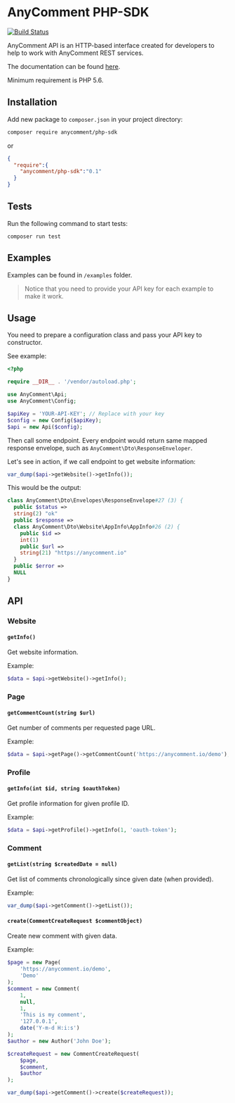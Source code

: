 # AnyComment PHP-SDK

[![Build Status](https://travis-ci.org/AnyComment/php-sdk.svg?branch=master)](https://travis-ci.org/AnyComment/php-sdk)

AnyComment API is an HTTP-based interface created for developers to help to work with AnyComment REST services.
 
The documentation can be found [here](https://anycommentio.docs.apiary.io/).

Minimum requirement is PHP 5.6.

## Installation 

Add new package to `composer.json` in your project directory:

```bash
composer require anycomment/php-sdk
```

or


```json
{
  "require":{
    "anycomment/php-sdk":"0.1"
  }
}
```


## Tests

Run the following command to start tests:
```
composer run test
```

## Examples 

Examples can be found in `/examples` folder. 

> Notice that you need to provide your API key for each example to make it work.

## Usage 

You need to prepare a configuration class and pass your API key to constructor. 

See example: 

```php
<?php

require __DIR__ . '/vendor/autoload.php';

use AnyComment\Api;
use AnyComment\Config;

$apiKey = 'YOUR-API-KEY'; // Replace with your key
$config = new Config($apiKey);
$api = new Api($config);
```

Then call some endpoint. Every endpoint would return same mapped response envelope, such 
as `AnyComment\Dto\ResponseEnveloper`.

Let's see in action, if we call endpoint to get website information: 

```php
var_dump($api->getWebsite()->getInfo());
```

This would be the output: 

```php
class AnyComment\Dto\Envelopes\ResponseEnvelope#27 (3) {
  public $status =>
  string(2) "ok"
  public $response =>
  class AnyComment\Dto\Website\AppInfo\AppInfo#26 (2) {
    public $id =>
    int(1)
    public $url =>
    string(21) "https://anycomment.io"
  }
  public $error =>
  NULL
}
```

## API

### Website 

#### `getInfo()`

Get website information.

Example:
```php
$data = $api->getWebsite()->getInfo();
```


### Page 

#### `getCommentCount(string $url)`

Get number of comments per requested page URL.

Example:  
```php
$data = $api->getPage()->getCommentCount('https://anycomment.io/demo');
```

### Profile 


#### `getInfo(int $id, string $oauthToken)`

Get profile information for given profile ID.

Example:  

```php
$data = $api->getProfile()->getInfo(1, 'oauth-token');
```


### Comment 


#### `getList(string $createdDate = null)`

Get list of comments chronologically since given date (when provided).

Example:  

```php
var_dump($api->getComment()->getList());
```

#### `create(CommentCreateRequest $commentObject)`

Create new comment with given data.

Example:  

```php
$page = new Page(
    'https://anycomment.io/demo',
    'Demo'
);
$comment = new Comment(
    1,
    null,
    1,
    'This is my comment',
    '127.0.0.1',
    date('Y-m-d H:i:s')
);
$author = new Author('John Doe');

$createRequest = new CommentCreateRequest(
    $page,
    $comment,
    $author
);

var_dump($api->getComment()->create($createRequest));
```
